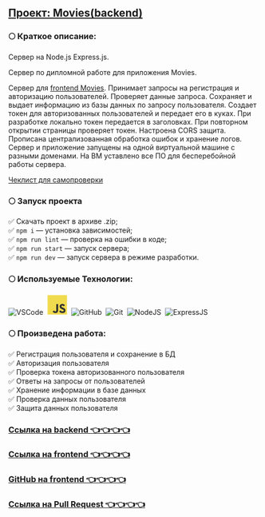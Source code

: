 ## [Проект: Movies(backend)](https://api.movies.novo52.ru)

### 🌕 Краткое описание:
Сервер на Node.js Express.js.  

Сервер по дипломной работе для приложения Movies.

Сервер для [frontend Movies](https://movies.novo52.ru). Принимает запросы на регистрация и авторизацию пользователей. Проверяет данные запроса. Сохраняет и выдает информацию из базы данных по запросу пользователя. Создает токен для авторизованных пользователей и передает его в куках. При разработке локально токен передается в заголовках. При повторном открытии страницы проверяет токен. Настроена CORS защита. Прописана централизованная обработка ошибок и хранение логов. Сервер и приложение запущены на одной виртуальной машине с разными доменами. На ВМ уставлено все ПО для бесперебойной работы сервера. 
 
[Чеклист для самопроверки](https://github.com/BaturinSS/movies-api/files/9474259/default.pdf)       

### 🌕 Запуск проекта

✅ Скачать проект в архиве .zip;    
✅ `npm i` — установка зависимостей;    
✅ `npm run lint` — проверка на ошибки в коде;  
✅ `npm run start` — запуск сервера;  
✅ `npm run dev` — запуск сервера в режиме разработки.    
    
### 🌕 Используемые Технологии:

<img src="https://user-images.githubusercontent.com/94468513/187542776-f4aaee57-c8b2-4de6-9d84-48b7cdf0b1a9.svg" title="VSCode" alt="VSCode" width="40" height="40"/>&nbsp;
<img src="https://github.com/devicons/devicon/blob/master/icons/javascript/javascript-original.svg" title="JavaScript" alt="JavaScript" width="40" height="40"/>&nbsp;
<img src="https://user-images.githubusercontent.com/78322084/162064174-194ac89a-024d-4839-aae3-22d9ee4e3a33.png"  title="GitHub" alt="GitHub" width="40" height="40"/>&nbsp;
<img src="https://user-images.githubusercontent.com/94468513/187526649-ea43f3cc-3b08-4054-9af2-ec81af5bc2e6.svg" title="Git" alt="Git" width="40" height="40"/>&nbsp;
<img src="https://user-images.githubusercontent.com/94468513/187550880-a4d2a9ef-6267-4d05-b459-8a241c85109c.svg" title="NodeJS" alt="NodeJS" width="40" height="40"/>&nbsp;
<img src="https://user-images.githubusercontent.com/94468513/188035024-08b2631c-d216-4013-baa5-6e67a5fb0524.png" title="ExpressJS" alt="ExpressJS" height="40"/>&nbsp;
   
### 🌕 Произведена работа:    

✅ Регистрация пользователя и сохранение в БД    
✅ Авторизация пользователя   
✅ Проверка токена авторизованного пользователя    
✅ Ответы на запросы от пользователей    
✅ Хранение информации в базе данных      
✅ Проверка данных пользователя    
✅ Защита данных пользователя        

### [Ссылка на backend 👈👈👈👈](https://api.movies.novo52.ru)   
### [Ссылка на frontend 👈👈👈👈](https://movies.novo52.ru)    
### [GitHub на frontend 👈👈👈👈](https://github.com/BaturinSS/movies-frontend)    
### [Ссылка на Pull Request 👈👈👈👈](https://github.com/BaturinSS/movies-api/pull/1)
